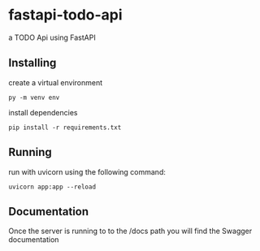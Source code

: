 # fastapi-todo-api
a TODO Api using FastAPI

## Installing

create a virtual environment

```
py -m venv env
```

install dependencies

```
pip install -r requirements.txt
```

## Running

run with uvicorn using the following command:

```
uvicorn app:app --reload
```

## Documentation

Once the server is running to to the /docs path you will find the Swagger documentation
